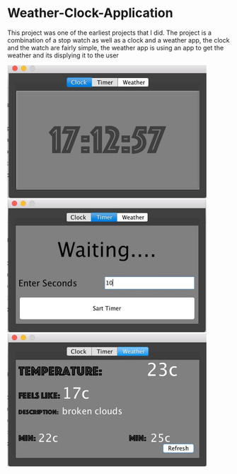 # Weather-Clock-Application
This project was one of the earliest projects that I did.
The project is a combination of a stop watch as well as a clock and a weather app, the clock and the watch are fairly simple, the weather app is using an app to get the weather 
and its displying it to the user


<img src="https://github.com/404dn/Weather-Clock-Application/blob/master/pictuers/1.jpg" width="450" height="300">



<img src="https://github.com/404dn/Weather-Clock-Application/blob/master/pictuers/2.jpg" width="450" height="300">



<img src="https://github.com/404dn/Weather-Clock-Application/blob/master/pictuers/3.jpg" width="450" height="300">
